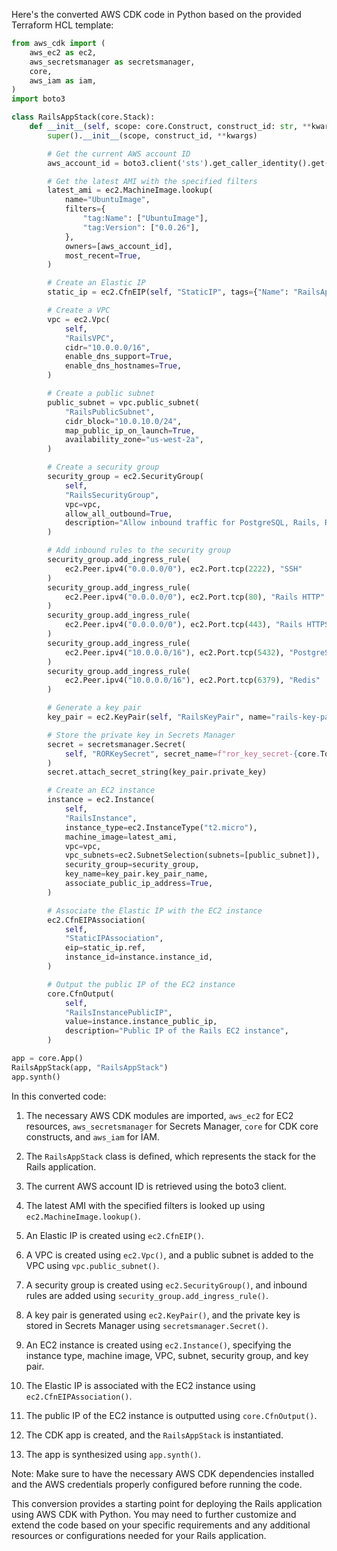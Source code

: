 Here's the converted AWS CDK code in Python based on the provided Terraform HCL template:

```python
from aws_cdk import (
    aws_ec2 as ec2,
    aws_secretsmanager as secretsmanager,
    core,
    aws_iam as iam,
)
import boto3

class RailsAppStack(core.Stack):
    def __init__(self, scope: core.Construct, construct_id: str, **kwargs) -> None:
        super().__init__(scope, construct_id, **kwargs)

        # Get the current AWS account ID
        aws_account_id = boto3.client('sts').get_caller_identity().get('Account')

        # Get the latest AMI with the specified filters
        latest_ami = ec2.MachineImage.lookup(
            name="UbuntuImage",
            filters={
                "tag:Name": ["UbuntuImage"],
                "tag:Version": ["0.0.26"],
            },
            owners=[aws_account_id],
            most_recent=True,
        )

        # Create an Elastic IP
        static_ip = ec2.CfnEIP(self, "StaticIP", tags={"Name": "RailsAppEIP"})

        # Create a VPC
        vpc = ec2.Vpc(
            self,
            "RailsVPC",
            cidr="10.0.0.0/16",
            enable_dns_support=True,
            enable_dns_hostnames=True,
        )

        # Create a public subnet
        public_subnet = vpc.public_subnet(
            "RailsPublicSubnet",
            cidr_block="10.0.10.0/24",
            map_public_ip_on_launch=True,
            availability_zone="us-west-2a",
        )

        # Create a security group
        security_group = ec2.SecurityGroup(
            self,
            "RailsSecurityGroup",
            vpc=vpc,
            allow_all_outbound=True,
            description="Allow inbound traffic for PostgreSQL, Rails, Redis, and SSH",
        )

        # Add inbound rules to the security group
        security_group.add_ingress_rule(
            ec2.Peer.ipv4("0.0.0.0/0"), ec2.Port.tcp(2222), "SSH"
        )
        security_group.add_ingress_rule(
            ec2.Peer.ipv4("0.0.0.0/0"), ec2.Port.tcp(80), "Rails HTTP"
        )
        security_group.add_ingress_rule(
            ec2.Peer.ipv4("0.0.0.0/0"), ec2.Port.tcp(443), "Rails HTTPS"
        )
        security_group.add_ingress_rule(
            ec2.Peer.ipv4("10.0.0.0/16"), ec2.Port.tcp(5432), "PostgreSQL"
        )
        security_group.add_ingress_rule(
            ec2.Peer.ipv4("10.0.0.0/16"), ec2.Port.tcp(6379), "Redis"
        )

        # Generate a key pair
        key_pair = ec2.KeyPair(self, "RailsKeyPair", name="rails-key-pair")

        # Store the private key in Secrets Manager
        secret = secretsmanager.Secret(
            self, "RORKeySecret", secret_name=f"ror_key_secret-{core.Token.as_string()}"
        )
        secret.attach_secret_string(key_pair.private_key)

        # Create an EC2 instance
        instance = ec2.Instance(
            self,
            "RailsInstance",
            instance_type=ec2.InstanceType("t2.micro"),
            machine_image=latest_ami,
            vpc=vpc,
            vpc_subnets=ec2.SubnetSelection(subnets=[public_subnet]),
            security_group=security_group,
            key_name=key_pair.key_pair_name,
            associate_public_ip_address=True,
        )

        # Associate the Elastic IP with the EC2 instance
        ec2.CfnEIPAssociation(
            self,
            "StaticIPAssociation",
            eip=static_ip.ref,
            instance_id=instance.instance_id,
        )

        # Output the public IP of the EC2 instance
        core.CfnOutput(
            self,
            "RailsInstancePublicIP",
            value=instance.instance_public_ip,
            description="Public IP of the Rails EC2 instance",
        )

app = core.App()
RailsAppStack(app, "RailsAppStack")
app.synth()
```

In this converted code:

1. The necessary AWS CDK modules are imported,  `aws_ec2` for EC2 resources, `aws_secretsmanager` for Secrets Manager, `core` for CDK core constructs, and `aws_iam` for IAM.

2. The `RailsAppStack` class is defined, which represents the stack for the Rails application.

3. The current AWS account ID is retrieved using the boto3 client.

4. The latest AMI with the specified filters is looked up using `ec2.MachineImage.lookup()`.

5. An Elastic IP is created using `ec2.CfnEIP()`.

6. A VPC is created using `ec2.Vpc()`, and a public subnet is added to the VPC using `vpc.public_subnet()`.

7. A security group is created using `ec2.SecurityGroup()`, and inbound rules are added using `security_group.add_ingress_rule()`.

8. A key pair is generated using `ec2.KeyPair()`, and the private key is stored in Secrets Manager using `secretsmanager.Secret()`.

9. An EC2 instance is created using `ec2.Instance()`, specifying the instance type, machine image, VPC, subnet, security group, and key pair.

10. The Elastic IP is associated with the EC2 instance using `ec2.CfnEIPAssociation()`.

11. The public IP of the EC2 instance is outputted using `core.CfnOutput()`.

12. The CDK app is created, and the `RailsAppStack` is instantiated.

13. The app is synthesized using `app.synth()`.

Note: Make sure to have the necessary AWS CDK dependencies installed and the AWS credentials properly configured before running the code.

This conversion provides a starting point for deploying the Rails application using AWS CDK with Python. You may need to further customize and extend the code based on your specific requirements and any additional resources or configurations needed for your Rails application.
